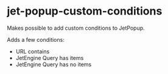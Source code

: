 # jet-popup-custom-conditions
Makes possible to add custom conditions to JetPopup. 

Adds a few conditions:
- URL contains
- JetEngine Query has items
- JetEngine Query has no items

